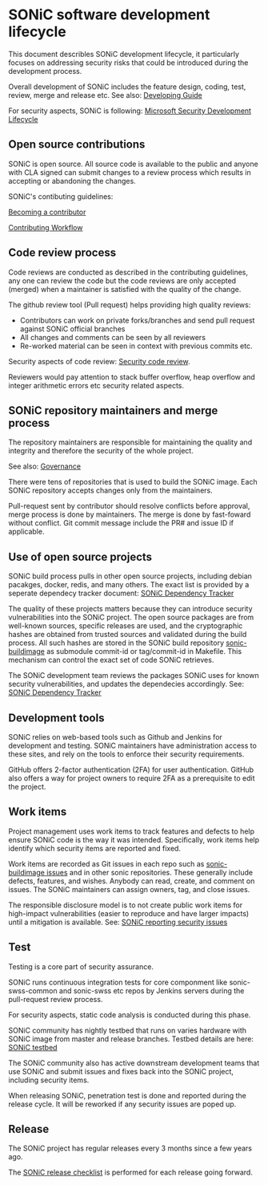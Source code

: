 # SONiC software development lifecycle

This document describles SONiC development lifecycle, it particularly focuses on addressing security risks that could be introduced during the development process.

Overall development of SONiC includes the feature design, coding, test, review, merge and release etc. See also:
[Developing Guide](https://github.com/Azure/SONiC/wiki/Developing-Guide)

For security aspects, SONiC is following:
[Microsoft Security Development Lifecycle](https://www.microsoft.com/en-us/SDL)

## Open source contributions

SONiC is open source. All source code is available to the public
and anyone with CLA signed can submit changes to a review process which results in accepting or abandoning the changes.

SONiC's contibuting guidelines:

[Becoming a contributor](https://github.com/Azure/SONiC/wiki/Becoming-a-contributor)

[Contributing Workflow](https://github.com/Azure/SONiC/blob/master/CONTRIBUTING.md)

## Code review process

Code reviews are conducted as described in the contributing guidelines, any one can review the code but the code reviews are only accepted (merged) when a maintainer is satisfied with the quality of the change.

The github review tool (Pull request) helps providing high quality reviews:

- Contributors can work on private forks/branches and send pull request against SONiC official branches
- All changes and comments can be seen by all reviewers
- Re-worked material can be seen in context with previous commits etc.

Security aspects of code review:
[Security code review](https://github.com/Azure/sonic-security/blob/master/sonic-security-code-review-priority.md).

Reviewers would pay attention to stack buffer overflow, heap overflow and integer arithmetic errors etc security related aspects.

## SONiC repository maintainers and merge process

The repository maintainers are responsible for maintaining the quality
and integrity and therefore the security of the whole project.

See also: [Governance](https://github.com/Azure/SONiC/blob/master/governance.md)

There were tens of repositories that is used to build the SONiC image. Each SONiC repository accepts changes only from the maintainers.

Pull-request sent by contributor should resolve conflicts before approval, merge process is done by maintainers. The merge is done by fast-foward without conflict. Git commit message include the PR# and issue ID if applicable.

## Use of open source projects

SONiC build process pulls in other open source projects, including debian pacakges, docker, redis, and many others. The exact list is provided by a seperate dependecy tracker document: [SONiC Dependency Tracker](https://github.com/Azure/sonic-security/blob/master/sonic-dependency-track.md)

The quality of these projects matters because they can introduce security vulnerabilities into the SONiC project. The open source packages are from well-known sources, specific releases are used, and the cryptographic hashes are obtained from trusted sources and
validated during the build process.  All such hashes are stored in the
SONiC build repository [sonic-buildimage](https://github.com/Azure/sonic-buildimage) as submodule commit-id or tag/commit-id in Makefile. This mechanism can control the
exact set of code SONiC retrieves.

The SONiC development team reviews the packages SONiC uses for known security vulnerabilities, and updates the dependecies accordingly. See: [SONiC Dependency Tracker](https://github.com/Azure/sonic-security/blob/master/sonic-dependency-track.md)


## Development tools

SONiC relies on web-based tools such as Github and Jenkins for development and testing. SONiC maintainers have administration access to these sites, and rely on the tools to enforce their security requirements.

GitHub offers 2-factor authentication (2FA) for user authentication. GitHub also offers a way for project owners to require 2FA as a prerequisite to edit the project.


## Work items

Project management uses work items to track features and defects to help ensure SONiC code is the way it was intended. Specifically, work items help identify which security items are reported and fixed.

Work items are recorded as Git issues in each repo such as 
[sonic-buildimage issues](https://github.com/Azure/sonic-buildimage/issues) and in other sonic repositories. These generally include defects, features, and wishes. Anybody can read, create, and comment on issues. The SONiC maintainers can assign owners, tag, and close issues.

The responsible disclosure model is to not create public work items for high-impact vulnerabilities (easier to reproduce and have larger impacts) until a mitigation is available.
See: [SONiC reporting security issues](https://github.com/Azure/sonic-security/blob/master/report-security-issues.md)


## Test

Testing is a core part of security assurance.

SONiC runs continuous integration tests for core componment like sonic-swss-common and sonic-swss etc repos by Jenkins servers during the pull-request review process.

For security aspects, static code analysis is conducted during this phase.

SONiC community has nightly testbed that runs on varies hardware with SONiC image from master and release branches. Testbed details are here: [SONiC testbed](https://github.com/Azure/SONiC/wiki/Testing-Guide)

The SONiC community also has active downstream development teams that use SONiC and submit issues and fixes back into the SONiC project, including security items.

When releasing SONiC, penetration test is done and reported during the release cycle. It will be reworked if any security issues are poped up.

## Release

The SONiC project has regular releases every 3 months since a few years ago. 

The [SONiC release checklist](https://github.com/Azure/sonic-security/blob/master/sonic-release-checklist.md) is performed for each release going forward.

